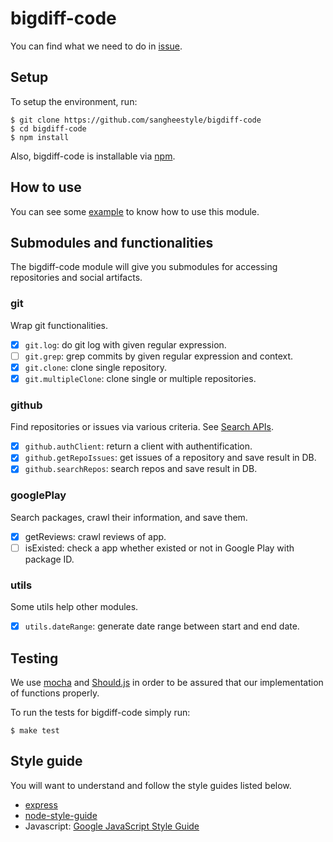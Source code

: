 # bigdiff-code
You can find what we need to do in [issue](https://github.com/sangheestyle/bigdiff-code/issues).

## Setup
To setup the environment, run:
```shell
$ git clone https://github.com/sangheestyle/bigdiff-code
$ cd bigdiff-code
$ npm install
```
Also, bigdiff-code is installable via [npm](https://www.npmjs.com/package/bigdiff-code).

## How to use
You can see some [example](https://github.com/sangheestyle/bigdiff-code/tree/master/examples) to know how to use this module.

## Submodules and functionalities
The bigdiff-code module will give you submodules for accessing repositories and social artifacts.

### git
Wrap git functionalities.
- [x] `git.log`: do git log with given regular expression.
- [ ] `git.grep`: grep commits by given regular expression and context.
- [x] `git.clone`: clone single repository.
- [x] `git.multipleClone`: clone single or multiple repositories.

### github
Find repositories or issues via various criteria. See [Search APIs](https://developer.github.com/v3/search).
- [x] `github.authClient`: return a client with authentification.
- [x] `github.getRepoIssues`: get issues of a repository and save result in DB.
- [x] `github.searchRepos`: search repos and save result in DB.

### googlePlay
Search packages, crawl their information, and save them.
- [x] getReviews: crawl reviews of app.
- [ ] isExisted: check a app whether existed or not in Google Play with package ID.

### utils
Some utils help other modules.
- [x] `utils.dateRange`: generate date range between start and end date.

## Testing
We use [mocha](http://mochajs.org/) and [Should.js](http://shouldjs.github.io/) in order to be assured that our implementation of functions properly.

To run the tests for bigdiff-code simply run:

```shell
$ make test
```

## Style guide
You will want to understand and follow the style guides listed below.
* [express](https://github.com/strongloop/express)
* [node-style-guide](https://github.com/felixge/node-style-guide)
* Javascript: [Google JavaScript Style Guide](https://google-styleguide.googlecode.com/svn/trunk/javascriptguide.xml)
